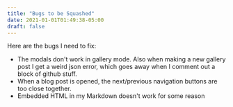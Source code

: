 ```yaml
---
title: "Bugs to be Squashed"
date: 2021-01-01T01:49:38-05:00
draft: false
---
```


Here are the bugs I need to fix:
* The modals don't work in gallery mode. Also when making a new gallery post I get a weird json error, which goes away when I comment out a block of github stuff.
* When a blog post is opened, the next/previous navigation buttons are too close together.
* Embedded HTML in my Markdown doesn't work for some reason